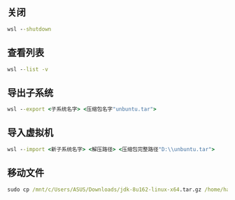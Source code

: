 ## 关闭

~~~cmd
wsl --shutdown
~~~

## 查看列表

~~~cmd
wsl --list -v
~~~

## 导出子系统

~~~cmd
wsl --export <子系统名字> <压缩包名字"unbuntu.tar">
~~~

## 导入虚拟机

~~~cmd
wsl --import <新子系统名字> <解压路径> <压缩包完整路径"D:\\unbuntu.tar">
~~~

## 移动文件

~~~cmd
sudo cp /mnt/c/Users/ASUS/Downloads/jdk-8u162-linux-x64.tar.gz /home/hadoop/Downloads
~~~